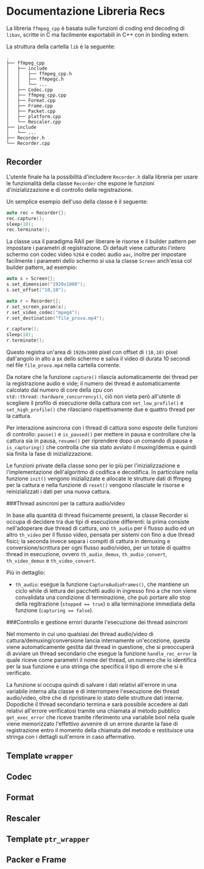 # Documentazione Libreria Recs

La libreria `ffmpeg_cpp` è basata sulle funzioni di coding end decoding di `libav`, 
scritte in C ma facilmente esportabili in C++ con in binding extern.

La struttura della cartella `lib` è la seguente:

```
.
├── ffmpeg_cpp
│   ├── include
│   │   ├── ffmpeg_cpp.h
│   │   ├── ffmpegc.h
│   │   └── ...
│   ├── Codec.cpp
│   ├── ffmpeg_cpp.cpp
│   ├── Format.cpp
│   ├── Frame.cpp
│   ├── Packet.cpp
│   ├── platform.cpp
│   └── Rescaler.cpp
├── include
│   └── ...
├── Recorder.h
└── Recorder.cpp
```

## Recorder

L'utente finale ha la possibilità d'includere `Recorder.h` 
dalla libreria per usare le funzionalità della classe `Recorder` che espone
le funzioni d'inizializzazione e di controllo della registrazione.

Un semplice esempio dell'uso della classe è il seguente:

```c++
auto rec = Recorder{};
rec.capture();
sleep(10);
rec.terminate();
```

La classe usa il paradigma RAII per liberare le risorse e il builder pattern
per impostare i parametri di registrazione. Di default viene catturato l'intero
schermo con codec video `h264` e codec audio `aac`, inoltre per impostare facilmente
i parametri dello schermo si usa la classe `Screen` anch'essa col builder pattern, ad esempio:

```c++
auto s = Screen{};
s.set_dimension("1920x1080");
s.set_offset("10,10");

auto r = Recorder{};
r.set_screen_param(s);
r.set_video_codec("mpeg4");
r.set_destination("file_prova.mp4");

r.capture();
sleep(10);
r.terminate();
```

Questo registra un'area di `1920x1080` pixel con offset di `(10,10)` pixel
dall'angolo in alto a sx dello schermo e salva il video di durata 10 secondi nel file `file_prova.mp4`
nella cartella corrente.

Da notare che la funzione `capture()` rilascia automaticamente dei thread per
la registrazione audio e vide; il numero dei thread è automaticamente calcolato
dal numero di core della cpu con `std::thread::hardware_concurrency()`, ciò non vieta
però all'utente di scegliere il profilo di esecuzione della cattura con `set_low_profile()` e
`set_high_profile()` che rilasciano rispettivamente due e quattro thread per la cattura.

Per interazione asincrona con i thread di cattura sono esposte delle funzioni di controllo:
`pause()` e `is_paused()` per mettere in pausa e controllare che la cattura sia in pausa,
`resume()` per riprendere dopo un comando di pausa e `is_capturing()` che controlla che sia
stato avviato il muxing/demux e quindi sia finita la fase di inizializzazione.

Le funzioni private della classe sono per lo più per l'inizializzazione e l'implementazione
dell'algoritmo di codifica e decodifica. In particolare nella funzione `init()` vengono 
inizializzate e allocate le strutture dati di ffmpeg per la cattura e nella funzione di `reset()`
vengono rilasciate le risorse e reinizializzati i dati per una nuova cattura.


###Thread asincroni per la cattura audio/video

In base alla quantità di thread fisicamente presenti, la classe Recorder si occupa di decidere
tra due tipi di esecuzione differenti: la prima consiste nell'adoperare due thread di cattura,
uno `th_audio` per il flusso audio  ed un altro `th_video` per il flusso video, pensata per
sistemi con fino a due thread fisici; la seconda invece separa i compiti di cattura in demuxing
e conversione/scrittura per ogni flusso audio/video, per un totale di quattro thread in esecuzione,
ovvero `th_audio_demux`, `th_audio_convert`, `th_video_demux` e `th_video_convert`.

Più in dettaglio:
- `th_audio`:
    esegue la funzione `CaptureAudioFrames()`, che mantiene un ciclo while di lettura dei 
    pacchetti audio in ingresso fino a che non viene convalidata una condizione di terminazione, che
    può portare allo stop della regitrazione (`stopped == true`) o alla terminazione immediata della
    funzione (`capturing == false`).
    
###Controllo e gestione errori durante l'esecuzione dei thread asincroni

Nel momento in cui uno qualsiasi dei thread audio/video di cattura/demuxing/conversione lancia
internamente un'eccezione, questa viene automaticamente gestita dal thread in questione,
che si preoccuperà di avviare un thread secondario che esegue la funzione `handle_rec_error`
la quale riceve come parametri il nome del thread, un numero che lo identifica per la sua
funzione e una stringa che specifica il tipo di errore che si è verificato.

La funzione si occupa quindi di salvare i dati relativi all'errore in una variabile interna
alla classe e di interrompere l'esecuzione dei thread audio/video, oltre che di ripristinare
lo stato delle strutture dati interne. 
Dopodichè il thread secondario termina e sarà possibile accedere ai dati relativi all'errore
verificatosi tramite una chiamata al metodo pubblico `get_exec_error` che riceve tramite
riferimento una variabile bool nella quale viene memorizzato l'effettivo avvenire di un errore
durante la fase di registrazione entro il momento della chiamata del metodo e restituisce una
stringa con i dettagli sull'errore in caso affermativo.


[//]: # (todo funzioni di cattura)

## Template `wrapper`

## Codec

## Format

## Rescaler

## Template `ptr_wrapper`

## Packer e Frame
